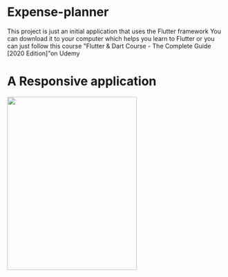# Expense-planner
This project is just an initial application that uses the Flutter framework You can download it to your computer which helps you learn to Flutter or you can just follow this course "Flutter &amp; Dart Course - The Complete Guide [2020 Edition]"on Udemy 

# A Responsive application
<img src="https://user-images.githubusercontent.com/69189012/95661843-daad6880-0b32-11eb-9149-5eb8284020e4.png" width="300" height="400">

